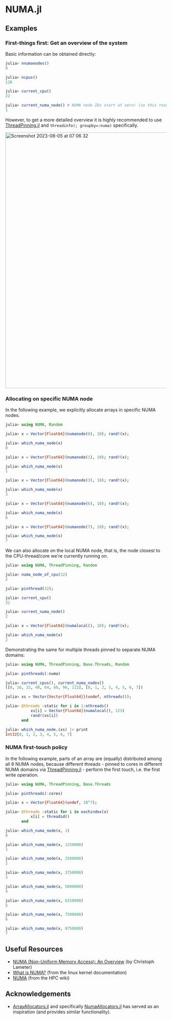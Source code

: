# NUMA.jl

## Examples

### First-things first: Get an overview of the system

Basic information can be obtained directly:

```julia
julia> nnumanodes()
8

julia> ncpus()
128

julia> current_cpu()
22

julia> current_numa_node() # NUMA node IDs start at zero! (so this result means the second node)
1
```

However, to get a more detailed overview it is highly recommended to use [ThreadPinning.jl](https://github.com/carstenbauer/ThreadPinning.jl) and `threadinfo(; groupby=:numa)` specifically.

<img width="800" alt="Screenshot 2023-08-05 at 07 06 32" src="https://github.com/JuliaPerf/NUMA.jl/assets/187980/aa3b801f-d909-4dd0-b864-5b29220b59c2">


### Allocating on specific NUMA node

In the following example, we explicitly allocate arrays in specific NUMA nodes.

```julia
julia> using NUMA, Random

julia> x = Vector{Float64}(numanode(0), 10); rand!(x);

julia> which_numa_node(x)
0

julia> x = Vector{Float64}(numanode(1), 10); rand!(x);

julia> which_numa_node(x)
1

julia> x = Vector{Float64}(numanode(3), 10); rand!(x);

julia> which_numa_node(x)
3

julia> x = Vector{Float64}(numanode(6), 10); rand!(x);

julia> which_numa_node(x)
6

julia> x = Vector{Float64}(numanode(7), 10); rand!(x);

julia> which_numa_node(x)
7
```

We can also allocate on the local NUMA node, that is, the node closest to the CPU-thread/core we're currently running on.

```julia
julia> using NUMA, ThreadPinning, Random

julia> numa_node_of_cpu(32)
2

julia> pinthread(32);

julia> current_cpu()
32

julia> current_numa_node()
2

julia> x = Vector{Float64}(numalocal(), 10); rand!(x);

julia> which_numa_node(x)
2
```

Demonstrating the same for multiple threads pinned to separate NUMA domains:

```julia
julia> using NUMA, ThreadPinning, Base.Threads, Random

julia> pinthreads(:numa)

julia> current_cpus(), current_numa_nodes()
([0, 16, 32, 48, 64, 80, 96, 112], [0, 1, 2, 3, 4, 5, 6, 7])

julia> xs = Vector{Vector{Float64}}(undef, nthreads());

julia> @threads :static for i in 1:nthreads()
           xs[i] = Vector{Float64}(numalocal(), 123)
           rand!(xs[i])
       end

julia> which_numa_node.(xs) |> print
Int32[0, 1, 2, 3, 4, 5, 6, 7]
```

### NUMA first-touch policy

In the following example, parts of an array are (equally) distributed among all 8 NUMA nodes, because different threads - pinned to cores in different NUMA domains via [ThreadPinning.jl](https://github.com/carstenbauer/ThreadPinning.jl) - perform the first touch, i.e. the first write operation.

```julia
julia> using NUMA, ThreadPinning, Base.Threads

julia> pinthreads(:cores)

julia> x = Vector{Float64}(undef, 10^7);

julia> @threads :static for i in eachindex(x)
           x[i] = threadid()
       end

julia> which_numa_node(x, 1)
0

julia> which_numa_node(x, 1250000)
1

julia> which_numa_node(x, 2500000)
2

julia> which_numa_node(x, 3750000)
3

julia> which_numa_node(x, 5000000)
4

julia> which_numa_node(x, 6250000)
5

julia> which_numa_node(x, 7500000)
6

julia> which_numa_node(x, 8750000)
7
```

## Useful Resources

* [NUMA (Non-Uniform Memory Access): An Overview](https://queue.acm.org/detail.cfm?id=2513149) (by Christoph Lameter)
* [What is NUMA?](https://www.kernel.org/doc/html/v4.18/vm/numa.html) (from the linux kernel documentation)
* [NUMA](https://hpc-wiki.info/hpc/NUMA) (from the HPC wiki)

## Acknowledgements

* [ArrayAllocators.jl](https://github.com/mkitti/ArrayAllocators.jl) and specifically [NumaAllocators.jl](https://github.com/mkitti/ArrayAllocators.jl/tree/main/NumaAllocators) has served as an inspiration (and provides similar functionality).
